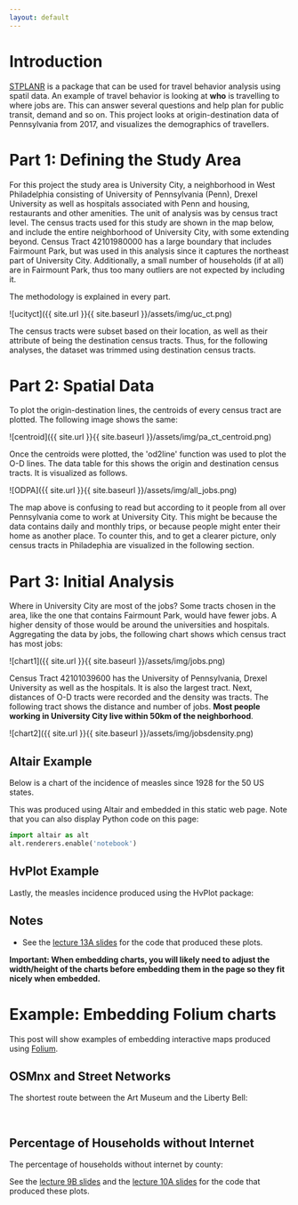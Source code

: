 ```yaml
---
layout: default
---
```


# Introduction

[STPLANR](https://cran.r-project.org/web/packages/stplanr/vignettes/stplanr.html) is a package that can be used for travel behavior analysis using spatil data. An example of travel behavior is looking at **who** is travelling to where jobs are. This can answer several questions and help plan for public transit, demand and so on. This project looks at origin-destination data of Pennsylvania from 2017, and visualizes the demographics of travellers.

# Part 1: Defining the Study Area

For this project the study area is University City, a neighborhood in West Philadelphia consisting of University of Pennsylvania (Penn), Drexel University as well as hospitals associated with Penn and housing, restaurants and other amenities. The unit of analysis was by census tract level. The census tracts used for this study are shown in the map below, and include the entire neighborhood of University City, with some extending beyond. Census Tract 42101980000 has a large boundary that includes Fairmount Park, but was used in this analysis since it captures the northeast part of University City. Additionally, a small number of households (if at all) are in Fairmount Park, thus too many outliers are not expected by including it.

The methodology is explained in every part.

![ucityct]({{ site.url }}{{ site.baseurl }}/assets/img/uc_ct.png)

The census tracts were subset based on their location, as well as their attribute of being the destination census tracts. Thus, for the following analyses, the dataset was trimmed using destination census tracts. 

# Part 2: Spatial Data

To plot the origin-destination lines, the centroids of every census tract are plotted. The following image shows the same:

![centroid]({{ site.url }}{{ site.baseurl }}/assets/img/pa_ct_centroid.png)

Once the centroids were plotted, the 'od2line' function was used to plot the O-D lines. The data table for this shows the origin and destination census tracts. It is visualized as follows.

![ODPA]({{ site.url }}{{ site.baseurl }}/assets/img/all_jobs.png)

The map above is confusing to read but according to it people from all over Pennsylvania come to work at University City. This might be because the data contains daily and monthly trips, or because people might enter their home as another place. To counter this, and to get a clearer picture, only census tracts in Philadephia are visualized in the following section.

# Part 3: Initial Analysis

Where in University City are most of the jobs? Some tracts chosen in the area, like the one that contains Fairmount Park, would have fewer jobs. A higher density of those would be around the universities and hospitals. Aggregating the data by jobs, the following chart shows which census tract has most jobs:

![chart1]({{ site.url }}{{ site.baseurl }}/assets/img/jobs.png)

Census Tract 42101039600 has the University of Pennsylvania, Drexel University as well as the hospitals. It is also the largest tract. Next, distances of O-D tracts were recorded and the density was tracts. The following tract shows the distance and number of jobs. **Most people working in University City live within 50km of the neighborhood**.

![chart2]({{ site.url }}{{ site.baseurl }}/assets/img/jobsdensity.png)



## Altair Example

Below is a chart of the incidence of measles since 1928 for the 50 US states.

<div id="altair-chart-1"></div>

This was produced using Altair and embedded in this static web page. Note that you can also display Python code on this page:

```python
import altair as alt
alt.renderers.enable('notebook')
```

## HvPlot Example

Lastly, the measles incidence produced using the HvPlot package:

<div id="hv-chart-1"></div>

## Notes

- See the [lecture 13A slides](https://musa-550-fall-2021.github.io/slideslecture-13A.html) for the code that produced these plots.

**Important: When embedding charts, you will likely need to adjust the width/height of the charts before embedding them in the page so they fit nicely when embedded.**

# Example: Embedding Folium charts

This post will show examples of embedding interactive maps produced using [Folium](https://github.com/python-visualization/folium).

## OSMnx and Street Networks

The shortest route between the Art Museum and the Liberty Bell:

<div id="folium-chart-1"></div>

<br/>

## Percentage of Households without Internet

The percentage of households without internet by county:

<div id="folium-chart-2"></div>

See the [lecture 9B slides](https://musa-550-fall-2021.github.io/slides/lecture-9B.html) and the [lecture 10A slides](https://musa-550-fall-2021.github.io/slides/lecture-10A.html) for the code that produced these plots.
